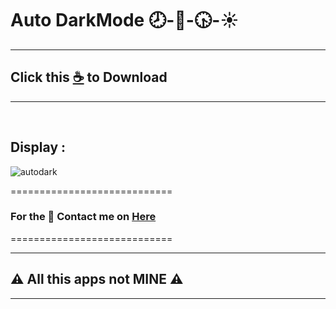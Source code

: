# Auto DarkMode 🕗-🌙-🕟-☀️

--------------------------------
## Click this [☕](https://github.com/VfvRizky/MyKit-Desktop/blob/main/Screen/Auto%20Dark%20Mode/AutoDarkMode.zip) to Download
--------------------------------
</br>


## Display :


![autodark](https://user-images.githubusercontent.com/73746365/156149787-c7dad389-3857-4316-9ccc-27d248fe0d20.JPG)



============================
### For the 🔐 Contact me on [Here](https://vfvrizky.my.id)
============================

--------------------------------
## ⚠️ All this apps not MINE ⚠️
--------------------------------
